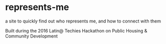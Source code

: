 # represents-me
a site to quickly find out who represents me, and how to connect with them

Built during the 2016 Latin@ Techies Hackathon on Public Housing & Community Development
